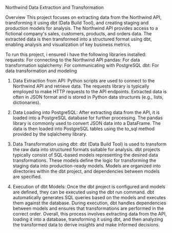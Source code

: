Northwind Data Extraction and Transformation

Overview
This project focuses on extracting data from the Northwind API, transforming it using dbt (Data Build Tool), and creating staging and production models for analysis.
The Northwind API provides access to a fictional company's sales, customers, products, and orders data. The extracted data is then transformed into a structured format using dbt, 
enabling analysis and visualization of key business metrics.

To run this project, i ensured i have the following libraries installed:
requests: For connecting to the Northwind API
pandas: For data transformation
sqlalchemy: For communicating with PostgreSQL
dbt: For data transformation and modeling

1. Data Extraction from API:
Python scripts are used to connect to the Northwind API and retrieve data.
The requests library is typically employed to make HTTP requests to the API endpoints.
Extracted data is often in JSON format and is stored in Python data structures (e.g., lists, dictionaries).

2. Data Loading into PostgreSQL:
After extracting data from the API, it is loaded into a PostgreSQL database for further processing.
The pandas library is commonly used to convert JSON data into a DataFrame.
The data is then loaded into PostgreSQL tables using the to_sql method provided by the sqlalchemy library.

3. Data Transformation using dbt:
dbt (Data Build Tool) is used to transform the raw data into structured formats suitable for analysis.
dbt projects typically consist of SQL-based models representing the desired data transformations.
These models define the logic for transforming the staging data into production-ready models.
Models are organized into directories within the dbt project, and dependencies between models are specified.

4. Execution of dbt Models:
Once the dbt project is configured and models are defined, they can be executed using the dbt run command.
dbt automatically generates SQL queries based on the models and executes them against the database.
During execution, dbt handles dependencies between models and ensures that transformations are performed in the correct order.
Overall, this process involves extracting data from the API, loading it into a database, transforming it using dbt, and then analyzing
 the transformed data to derive insights and make informed decisions.
